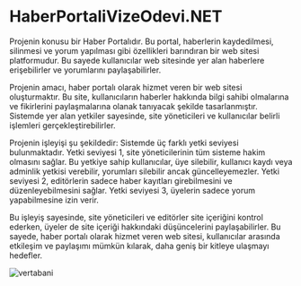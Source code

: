 # HaberPortaliVizeOdevi.NET

Projenin konusu bir Haber Portalıdır. Bu portal, haberlerin kaydedilmesi, silinmesi ve yorum yapılması gibi özellikleri barındıran bir web sitesi platformudur. Bu sayede kullanıcılar web sitesinde yer alan haberlere erişebilirler ve yorumlarını paylaşabilirler.

Projenin amacı, haber portalı olarak hizmet veren bir web sitesi oluşturmaktır. Bu site, kullanıcıların haberler hakkında bilgi sahibi olmalarına ve fikirlerini paylaşmalarına olanak tanıyacak şekilde tasarlanmıştır. Sistemde yer alan yetkiler sayesinde, site yöneticileri ve kullanıcılar belirli işlemleri gerçekleştirebilirler.

Projenin işleyişi şu şekildedir: Sistemde üç farklı yetki seviyesi bulunmaktadır. Yetki seviyesi 1, site yöneticilerinin tüm sisteme hakim olmasını sağlar. Bu yetkiye sahip kullanıcılar, üye silebilir, kullanıcı kaydı veya adminlik yetkisi verebilir, yorumları silebilir ancak güncelleyemezler. Yetki seviyesi 2, editörlerin sadece haber kayıtları girebilmesini ve düzenleyebilmesini sağlar. Yetki seviyesi 3, üyelerin sadece yorum yapabilmesine izin verir.

Bu işleyiş sayesinde, site yöneticileri ve editörler site içeriğini kontrol ederken, üyeler de site içeriği hakkındaki düşüncelerini paylaşabilirler. Bu sayede, haber portalı olarak hizmet veren web sitesi, kullanıcılar arasında etkileşim ve paylaşımı mümkün kılarak, daha geniş bir kitleye ulaşmayı hedefler.



![vertabani](https://user-images.githubusercontent.com/104323811/236675959-5278394d-99ec-4738-8717-a0c6d55692fc.png)



